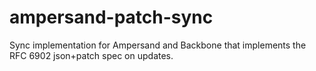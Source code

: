ampersand-patch-sync
====================

Sync implementation for Ampersand and Backbone that implements the RFC 6902 json+patch spec on updates.
